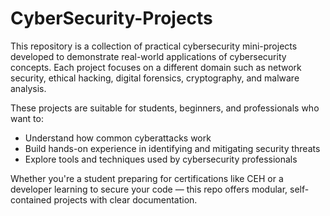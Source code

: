 # CyberSecurity-Projects

This repository is a collection of practical cybersecurity mini-projects developed to demonstrate real-world applications of cybersecurity concepts. Each project focuses on a different domain such as network security, ethical hacking, digital forensics, cryptography, and malware analysis.

These projects are suitable for students, beginners, and professionals who want to:
- Understand how common cyberattacks work
- Build hands-on experience in identifying and mitigating security threats
- Explore tools and techniques used by cybersecurity professionals

Whether you're a student preparing for certifications like CEH or a developer learning to secure your code — this repo offers modular, self-contained projects with clear documentation.
